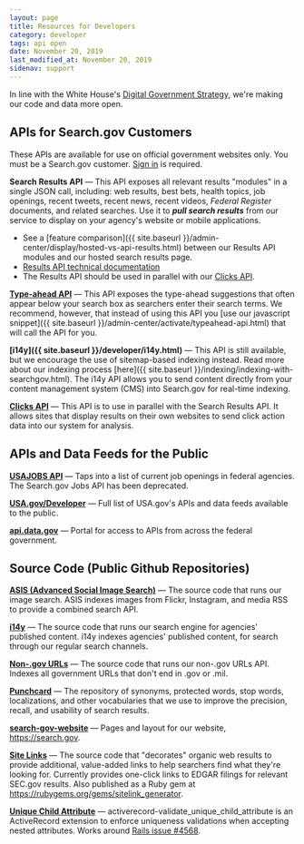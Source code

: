 ```yaml
---
layout: page
title: Resources for Developers
category: developer
tags: api open
date: November 20, 2019
last_modified_at: November 20, 2019
sidenav: support
---
```


In line with the White House's [Digital Government Strategy](https://digital.gov/resources/2012-digital-government-strategy/), we're making our code and data more open.

## APIs for Search.gov Customers

These APIs are available for use on official government websites only. You must be a Search.gov customer. [Sign in](https://search.usa.gov/sites) is required. 

**Search Results API** &mdash; This API exposes all relevant results "modules" in a single JSON call, including: web results, best bets, health topics, job openings, recent tweets, recent news, recent videos, *Federal Register* documents, and related searches. Use it to ***pull search results*** from our service to display on your agency's website or mobile applications. 

- See a [feature comparison]({{ site.baseurl }}/admin-center/display/hosted-vs-api-results.html) between our Results API modules and our hosted search results page.
- [Results API technical documentation](https://open.gsa.gov/api/searchgov-results/)
- The Results API should be used in parallel with our [Clicks API](https://open.gsa.gov/api/searchgov-clicks/).

**[Type-ahead API](https://open.gsa.gov/api/searchgov-suggestions/)**  &mdash; This API exposes the type-ahead suggestions that often appear below your search box as searchers enter their search terms. We recommend, however, that instead of using this API you [use our javascript snippet]({{ site.baseurl }}/admin-center/activate/typeahead-api.html) that will call the API for you.

**[i14y]({{ site.baseurl }}/developer/i14y.html)** &mdash; This API is still available, but we encourage the use of sitemap-based indexing instead. Read more about our indexing process [here]({{ site.baseurl }}/indexing/indexing-with-searchgov.html). The i14y API allows you to send content directly from your content management system (CMS) into Search.gov for real-time indexing.

**[Clicks API](https://open.gsa.gov/api/searchgov-clicks/)**  &mdash; This API is to use in parallel with the Search Results API. It allows sites that display results on their own websites to send click action data into our system for analysis.

## APIs and Data Feeds for the Public

**[USAJOBS API](https://developer.usajobs.gov)** &mdash; Taps into a list of current job openings in federal agencies. The Search.gov Jobs API has been deprecated.

**[USA.gov/Developer](https://www.usa.gov/developer)** &mdash; Full list of USA.gov's APIs and data feeds available to the public.

**[api.data.gov](https://api.data.gov)** &mdash; Portal for access to APIs from across the federal government. 

## Source Code (Public Github Repositories)

**[ASIS (Advanced Social Image Search)](https://github.com/GSA/asis)** &mdash; The source code that runs our image search. ASIS indexes images from Flickr, Instagram, and media RSS to provide a combined search API.

**[i14y](https://github.com/GSA/i14y)** &mdash; The source code that runs our search engine for agencies' published content. i14y indexes agencies' published content, for search through our regular search channels.

**[Non-.gov URLs](https://github.com/GSA/govt-urls)** &mdash; The source code that runs our non-.gov URLs API. Indexes all government URLs that don't end in .gov or .mil.

**[Punchcard](https://github.com/GSA/punchcard)** &mdash; The repository of synonyms, protected words, stop words, localizations, and other vocabularies that we use to improve the precision, recall, and usability of search results.

**[search-gov-website](https://github.com/gsa/search-gov-website)** &mdash; Pages and layout for our website, <https://search.gov>.

**[Site Links](https://github.com/GSA/sitelink_generator)** &mdash; The source code that "decorates" organic web results to provide additional, value-added links to help searchers find what they're looking for. Currently provides one-click links to EDGAR filings for relevant SEC.gov results. Also published as a Ruby gem at <https://rubygems.org/gems/sitelink_generator>.

**[Unique Child Attribute](https://github.com/GSA/activerecord-validate_unique_child_attribute)** &mdash; activerecord-validate_unique_child_attribute is an ActiveRecord extension to enforce uniqueness validations when accepting nested attributes. Works around [Rails issue #4568](https://github.com/rails/rails/issues/4568).
